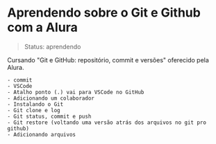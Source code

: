 # Aprendendo sobre o Git e Github com a Alura

> Status: aprendendo

Cursando "Git e GitHub: repositório, commit e versões" oferecido pela Alura.


```
- commit
- VSCode
- Atalho ponto (.) vai para VSCode no GitHub
- Adicionando um colaborador
- Instalando o Git
- Git clone e log
- Git status, commit e push
- Git restore (voltando uma versão atrás dos arquivos no git pro github)
- Adicionando arquivos
```
